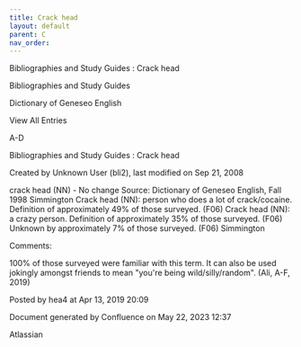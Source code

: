 ```yaml
---
title: Crack head
layout: default
parent: C
nav_order:
---
```


Bibliographies and Study Guides : Crack head

Bibliographies and Study Guides

Dictionary of Geneseo English

View All Entries

A-D

Bibliographies and Study Guides : Crack head

Created by  Unknown User (bli2), last modified on Sep 21, 2008

crack head (NN) - No change Source: Dictionary of Geneseo English, Fall 1998 Simmington Crack head (NN): person who does a lot of crack/cocaine. Definition of approximately 49% of those surveyed. (F06) Crack head (NN): a crazy person. Definition of approximately 35% of those surveyed. (F06) Unknown by approximately 7% of those surveyed. (F06) Simmington

Comments:

100% of those surveyed were familiar with this term. It can also be used jokingly amongst friends to mean &quot;you're being wild/silly/random&quot;. (Ali, A-F, 2019)

Posted by hea4 at Apr 13, 2019 20:09

Document generated by Confluence on May 22, 2023 12:37

Atlassian
